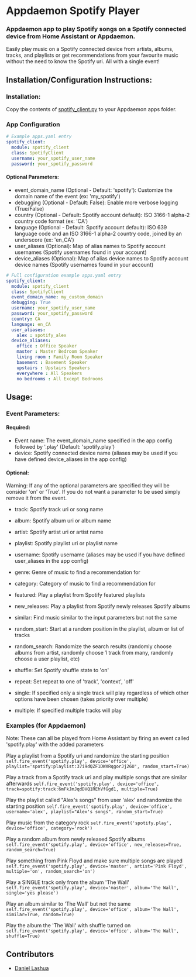 # Appdaemon Spotify Player

### Appdaemon app to play Spotify songs on a Spotify connected device from Home Assistant or Appdaemon.

Easily play music on a Spotify connected device from artists, albums, tracks, and playlists or get recommendations from your 
favourite music without the need to know the Spotify uri. All with a single event!


## Installation/Configuration Instructions:

### Installation:

Copy the contents of [spotify_client.py](https://github.com/AlexLadd/Appdaemon-Spotify-Player/blob/master/spotify_client.py) to
your Appdaemon apps folder.

### App Configuration

```yaml
# Example apps.yaml entry
spotify_client:
  module: spotify_client
  class: SpotifyClient
  username: your_spotify_user_name
  password: your_spotify_password

```

#### Optional Parameters:
* event_domain_name (Optional - Default: 'spotify'): Customize the domain name of the event (ex: 'my_spotify')
* debugging (Optional - Default: False): Enable more verbose logging (True/False)
* country (Optional - Default: Spotify account default): ISO 3166-1 alpha-2 country code format (ex: 'CA')
* language (Optional - Default: Spotify account default): ISO 639 language code and an ISO 3166-1 alpha-2 country code, joined by an underscore (ex: 'en_CA')
* user_aliases (Optional): Map of alias names to Spotify account usernames (Spotify usernames found in your account)
* device_aliases (Optional): Map of alias device names to Spotify account device names (Spotify usernames found in your account)

```yaml
# Full configuration example apps.yaml entry
spotify_client:
  module: spotify_client
  class: SpotifyClient
  event_domain_name: my_custom_domain
  debugging: True
  username: your_spotify_user_name
  password: your_spotify_password
  country: CA
  language: en_CA
  user_aliases:
    alex : spotify_alex
  device_aliases:
    office : Office Speaker
    master : Master Bedroom Speaker
    living room : Family Room Speaker
    basement : Basement Speaker
    upstairs : Upstairs Speakers
    everywhere : All Speakers
    no bedrooms : All Except Bedrooms
```


## Usage:

### Event Parameters:

#### Required:
* Event name: The event_domain_name specified in the app config followed by '.play' (Default: 'spotify.play')
* device: Spotify connected device name (aliases may be used if you have defined device_aliases in the app config)

#### Optional:
Warning: If any of the optional parameters are specified they will be consider 'on' or 'True'. If you do not want a
parameter to be used simply remove it from the event.

* track: Spotify track uri or song name
* album: Spotify album uri or album name
* artist: Spotify artist uri or artist name
* playlist: Spotify playlist uri or playlist name

* username: Spotify username (aliases may be used if you have defined user_aliases in the app config)
* genre: Genre of music to find a recommendation for
* category: Category of music to find a recommendation for 
* featured: Play a playlist from Spotify featured playlists
* new_releases: Play a playlist from Spotify newly releases Spotify albums
* similar: Find music similar to the input parameters but not the same

* random_start: Start at a random position in the playlist, album or list of tracks
* random_search: Randomize the search results (randomly choose albums from artist, randomly choose 1 track from many, randomly choose a user playlist, etc)
* shuffle: Set Spotify shuffle state to 'on'
* repeat: Set repeat to one of 'track', 'context', 'off'
* single: If specified only a single track will play regardless of which other options have been chosen (takes priority over multiple)
* multiple: If specified multiple tracks will play

### Examples (for Appdaemon)
Note: These can all be played from Home Assistant by firing an event called 'spotify.play' with the added parameters

Play a playlist from a Spotify uri and randomize the starting position
```self.fire_event('spotify.play', device='office', playlist='spotify:playlist:37i9dQZF1DWXRqgorJj26U', random_start=True)```

Play a track from a Spotify track uri and play multiple songs that are similar afterwards
```self.fire_event('spotify.play', device='office', track=spotify:track:6mFkJmJqdDVQ1REhVfGgd1, multiple=True)```

Play the playlist called "Alex's songs" from user 'alex' and randomize the starting position
```self.fire_event('spotify.play', device='office', username='alex', playlist="Alex's songs", random_start=True)```

Play music from the category rock
```self.fire_event('spotify.play', device='office', category='rock')```

Play a random album from newly released Spotify albums
```self.fire_event('spotify.play', device='office', new_releases=True, random_search=True)```

Play something from Pink Floyd and make sure multiple songs are played
```self.fire_event('spotify.play', device='master', artist='Pink Floyd', multiple='on', random_search='on')```

Play a SINGLE track only from the album 'The Wall' 
```self.fire_event('spotify.play', device='master', album='The Wall', single='yes please')```

Play an album similar to 'The Wall' but not the same
```self.fire_event('spotify.play', device='office', album='The Wall', similar=True, random=True)```

Play the album the 'The Wall' with shuffle turned on
```self.fire_event('spotify.play', device='office', album='The Wall', shuffle=True)```


## Contributors
* [Daniel Lashua](http://github.com/dlashua)
